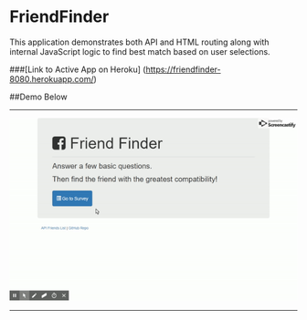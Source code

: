 # FriendFinder
This application demonstrates both API and HTML routing along with internal JavaScript logic to find best match based on user selections.

###[Link to Active App on Heroku] (https://friendfinder-8080.herokuapp.com/)


##Demo Below

-----------------------------------------------------------------------
![Demo](/README-Assets/demo.gif)

-----------------------------------------------------------------------